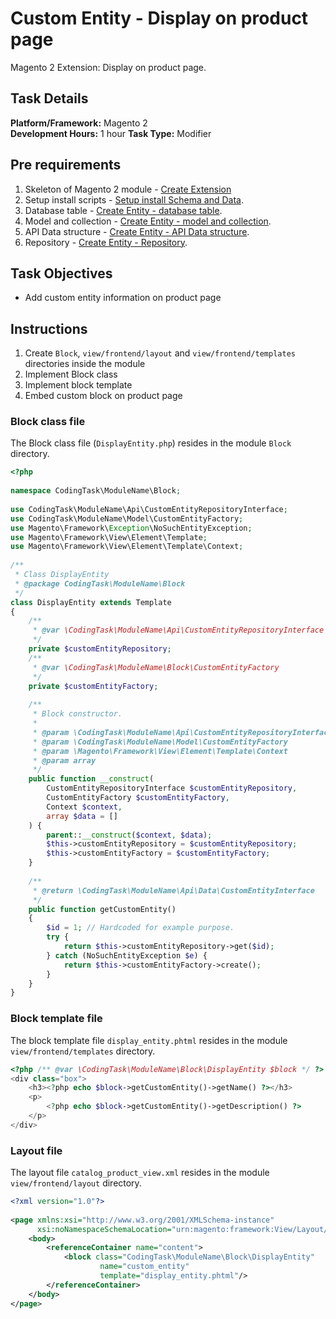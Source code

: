 # Custom Entity - Display on product page

Magento 2 Extension: Display on product page.
 
## Task Details  
**Platform/Framework:** Magento 2  
**Development Hours:** 1 hour
**Task Type:** Modifier
 
## Pre requirements
1. Skeleton of Magento 2 module - [Create Extension](/magento2/create-extension)
2. Setup install scripts - [Setup install Schema and Data](/magento2/setup-install-schema-data).
3. Database table - [Create Entity - database table](/magento2/create-entity-table).
4. Model and collection - [Create Entity - model and collection](/magento2/create-entity-model-collection).
5. API Data structure - [Create Entity - API Data structure](/magento2/create-entity-api-data-structure).
6. Repository - [Create Entity - Repository](/magento2/create-entity-repository).

## Task Objectives
- Add custom entity information on product page
 
## Instructions
1. Create `Block`, `view/frontend/layout` and `view/frontend/templates` directories inside the module 
2. Implement Block class
3. Implement block template
4. Embed custom block on product page

### Block class file  
The Block class file (`DisplayEntity.php`) resides in the module `Block` directory. 
```php
<?php
 
namespace CodingTask\ModuleName\Block;
 
use CodingTask\ModuleName\Api\CustomEntityRepositoryInterface;
use CodingTask\ModuleName\Model\CustomEntityFactory;
use Magento\Framework\Exception\NoSuchEntityException;
use Magento\Framework\View\Element\Template;
use Magento\Framework\View\Element\Template\Context;
 
/**
 * Class DisplayEntity
 * @package CodingTask\ModuleName\Block
 */
class DisplayEntity extends Template
{
    /**
     * @var \CodingTask\ModuleName\Api\CustomEntityRepositoryInterface
     */
    private $customEntityRepository;
    /**
     * @var \CodingTask\ModuleName\Block\CustomEntityFactory
     */
    private $customEntityFactory;
 
    /**
     * Block constructor.
     *
     * @param \CodingTask\ModuleName\Api\CustomEntityRepositoryInterface $customEntityRepository
     * @param \CodingTask\ModuleName\Model\CustomEntityFactory           $customEntityFactory
     * @param \Magento\Framework\View\Element\Template\Context           $context
     * @param array                                                      $data
     */
    public function __construct(
        CustomEntityRepositoryInterface $customEntityRepository,
        CustomEntityFactory $customEntityFactory,
        Context $context,
        array $data = []
    ) {
        parent::__construct($context, $data);
        $this->customEntityRepository = $customEntityRepository;
        $this->customEntityFactory = $customEntityFactory;
    }
 
    /**
     * @return \CodingTask\ModuleName\Api\Data\CustomEntityInterface
     */
    public function getCustomEntity()
    {
        $id = 1; // Hardcoded for example purpose.
        try {
            return $this->customEntityRepository->get($id);
        } catch (NoSuchEntityException $e) {
            return $this->customEntityFactory->create();
        }
    }
}
```

### Block template file
The block template file `display_entity.phtml` resides in the module `view/frontend/templates` directory.
```php
<?php /** @var \CodingTask\ModuleName\Block\DisplayEntity $block */ ?>
<div class="box">
    <h3><?php echo $block->getCustomEntity()->getName() ?></h3>
    <p>
        <?php echo $block->getCustomEntity()->getDescription() ?>
    </p>
</div>
```

### Layout file
The layout file `catalog_product_view.xml` resides in the module `view/frontend/layout` directory.
```xml
<?xml version="1.0"?>
 
<page xmlns:xsi="http://www.w3.org/2001/XMLSchema-instance"
      xsi:noNamespaceSchemaLocation="urn:magento:framework:View/Layout/etc/page_configuration.xsd">
    <body>
        <referenceContainer name="content">
            <block class="CodingTask\ModuleName\Block\DisplayEntity"
                    name="custom_entity"
                    template="display_entity.phtml"/>
        </referenceContainer>
    </body>
</page>
```